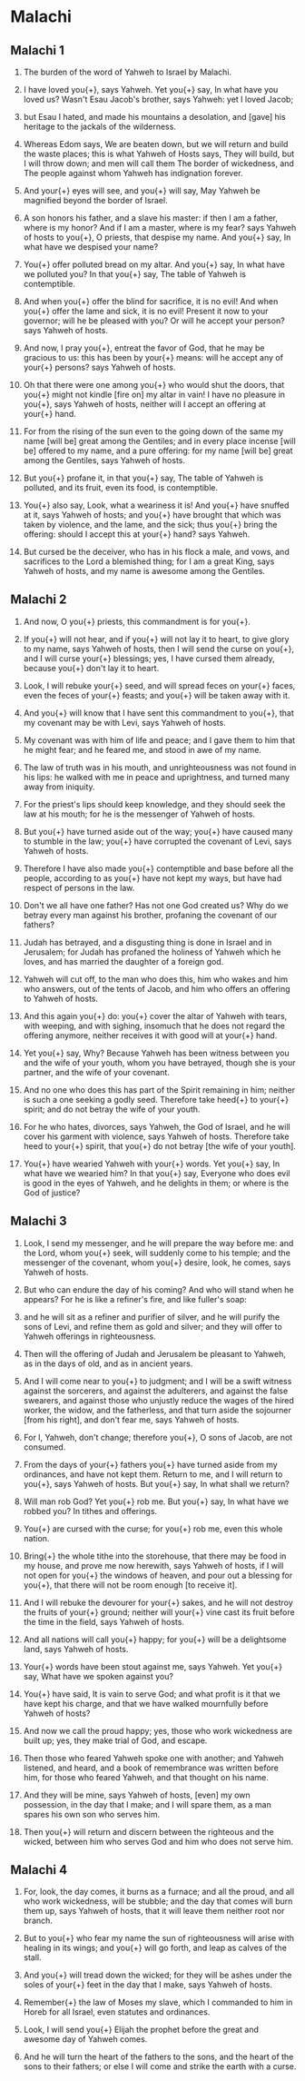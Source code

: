# Malachi

## Malachi 1

1. The burden of the word of Yahweh to Israel by Malachi.

2. I have loved you{+}, says Yahweh. Yet you{+} say, In what have you loved us? Wasn't Esau Jacob's brother, says Yahweh: yet I loved Jacob;

3. but Esau I hated, and made his mountains a desolation, and [gave] his heritage to the jackals of the wilderness.

4. Whereas Edom says, We are beaten down, but we will return and build the waste places; this is what Yahweh of Hosts says, They will build, but I will throw down; and men will call them The border of wickedness, and The people against whom Yahweh has indignation forever.

5. And your{+} eyes will see, and you{+} will say, May Yahweh be magnified beyond the border of Israel.

6. A son honors his father, and a slave his master: if then I am a father, where is my honor? And if I am a master, where is my fear? says Yahweh of hosts to you{+}, O priests, that despise my name. And you{+} say, In what have we despised your name?

7. You{+} offer polluted bread on my altar. And you{+} say, In what have we polluted you? In that you{+} say, The table of Yahweh is contemptible.

8. And when you{+} offer the blind for sacrifice, it is no evil! And when you{+} offer the lame and sick, it is no evil! Present it now to your governor; will he be pleased with you? Or will he accept your person? says Yahweh of hosts.

9. And now, I pray you{+}, entreat the favor of God, that he may be gracious to us: this has been by your{+} means: will he accept any of your{+} persons? says Yahweh of hosts.

10. Oh that there were one among you{+} who would shut the doors, that you{+} might not kindle [fire on] my altar in vain! I have no pleasure in you{+}, says Yahweh of hosts, neither will I accept an offering at your{+} hand.

11. For from the rising of the sun even to the going down of the same my name [will be] great among the Gentiles; and in every place incense [will be] offered to my name, and a pure offering: for my name [will be] great among the Gentiles, says Yahweh of hosts.

12. But you{+} profane it, in that you{+} say, The table of Yahweh is polluted, and its fruit, even its food, is contemptible.

13. You{+} also say, Look, what a weariness it is! And you{+} have snuffed at it, says Yahweh of hosts; and you{+} have brought that which was taken by violence, and the lame, and the sick; thus you{+} bring the offering: should I accept this at your{+} hand? says Yahweh.

14. But cursed be the deceiver, who has in his flock a male, and vows, and sacrifices to the Lord a blemished thing; for I am a great King, says Yahweh of hosts, and my name is awesome among the Gentiles.

## Malachi 2

1. And now, O you{+} priests, this commandment is for you{+}.

2. If you{+} will not hear, and if you{+} will not lay it to heart, to give glory to my name, says Yahweh of hosts, then I will send the curse on you{+}, and I will curse your{+} blessings; yes, I have cursed them already, because you{+} don't lay it to heart.

3. Look, I will rebuke your{+} seed, and will spread feces on your{+} faces, even the feces of your{+} feasts; and you{+} will be taken away with it.

4. And you{+} will know that I have sent this commandment to you{+}, that my covenant may be with Levi, says Yahweh of hosts.

5. My covenant was with him of life and peace; and I gave them to him that he might fear; and he feared me, and stood in awe of my name.

6. The law of truth was in his mouth, and unrighteousness was not found in his lips: he walked with me in peace and uprightness, and turned many away from iniquity.

7. For the priest's lips should keep knowledge, and they should seek the law at his mouth; for he is the messenger of Yahweh of hosts.

8. But you{+} have turned aside out of the way; you{+} have caused many to stumble in the law; you{+} have corrupted the covenant of Levi, says Yahweh of hosts.

9. Therefore I have also made you{+} contemptible and base before all the people, according to as you{+} have not kept my ways, but have had respect of persons in the law.

10. Don't we all have one father? Has not one God created us? Why do we betray every man against his brother, profaning the covenant of our fathers?

11. Judah has betrayed, and a disgusting thing is done in Israel and in Jerusalem; for Judah has profaned the holiness of Yahweh which he loves, and has married the daughter of a foreign god.

12. Yahweh will cut off, to the man who does this, him who wakes and him who answers, out of the tents of Jacob, and him who offers an offering to Yahweh of hosts.

13. And this again you{+} do: you{+} cover the altar of Yahweh with tears, with weeping, and with sighing, insomuch that he does not regard the offering anymore, neither receives it with good will at your{+} hand.

14. Yet you{+} say, Why? Because Yahweh has been witness between you and the wife of your youth, whom you have betrayed, though she is your partner, and the wife of your covenant.

15. And no one who does this has part of the Spirit remaining in him; neither is such a one seeking a godly seed. Therefore take heed{+} to your{+} spirit; and do not betray the wife of your youth.

16. For he who hates, divorces, says Yahweh, the God of Israel, and he will cover his garment with violence, says Yahweh of hosts. Therefore take heed to your{+} spirit, that you{+} do not betray [the wife of your youth].

17. You{+} have wearied Yahweh with your{+} words. Yet you{+} say, In what have we wearied him? In that you{+} say, Everyone who does evil is good in the eyes of Yahweh, and he delights in them; or where is the God of justice?

## Malachi 3

1. Look, I send my messenger, and he will prepare the way before me: and the Lord, whom you{+} seek, will suddenly come to his temple; and the messenger of the covenant, whom you{+} desire, look, he comes, says Yahweh of hosts.

2. But who can endure the day of his coming? And who will stand when he appears? For he is like a refiner's fire, and like fuller's soap:

3. and he will sit as a refiner and purifier of silver, and he will purify the sons of Levi, and refine them as gold and silver; and they will offer to Yahweh offerings in righteousness.

4. Then will the offering of Judah and Jerusalem be pleasant to Yahweh, as in the days of old, and as in ancient years.

5. And I will come near to you{+} to judgment; and I will be a swift witness against the sorcerers, and against the adulterers, and against the false swearers, and against those who unjustly reduce the wages of the hired worker, the widow, and the fatherless, and that turn aside the sojourner [from his right], and don't fear me, says Yahweh of hosts.

6. For I, Yahweh, don't change; therefore you{+}, O sons of Jacob, are not consumed.

7. From the days of your{+} fathers you{+} have turned aside from my ordinances, and have not kept them. Return to me, and I will return to you{+}, says Yahweh of hosts. But you{+} say, In what shall we return?

8. Will man rob God? Yet you{+} rob me. But you{+} say, In what have we robbed you? In tithes and offerings.

9. You{+} are cursed with the curse; for you{+} rob me, even this whole nation.

10. Bring{+} the whole tithe into the storehouse, that there may be food in my house, and prove me now herewith, says Yahweh of hosts, if I will not open for you{+} the windows of heaven, and pour out a blessing for you{+}, that there will not be room enough [to receive it].

11. And I will rebuke the devourer for your{+} sakes, and he will not destroy the fruits of your{+} ground; neither will your{+} vine cast its fruit before the time in the field, says Yahweh of hosts.

12. And all nations will call you{+} happy; for you{+} will be a delightsome land, says Yahweh of hosts.

13. Your{+} words have been stout against me, says Yahweh. Yet you{+} say, What have we spoken against you?

14. You{+} have said, It is vain to serve God; and what profit is it that we have kept his charge, and that we have walked mournfully before Yahweh of hosts?

15. And now we call the proud happy; yes, those who work wickedness are built up; yes, they make trial of God, and escape.

16. Then those who feared Yahweh spoke one with another; and Yahweh listened, and heard, and a book of remembrance was written before him, for those who feared Yahweh, and that thought on his name.

17. And they will be mine, says Yahweh of hosts, [even] my own possession, in the day that I make; and I will spare them, as a man spares his own son who serves him.

18. Then you{+} will return and discern between the righteous and the wicked, between him who serves God and him who does not serve him.

## Malachi 4

1. For, look, the day comes, it burns as a furnace; and all the proud, and all who work wickedness, will be stubble; and the day that comes will burn them up, says Yahweh of hosts, that it will leave them neither root nor branch.

2. But to you{+} who fear my name the sun of righteousness will arise with healing in its wings; and you{+} will go forth, and leap as calves of the stall.

3. And you{+} will tread down the wicked; for they will be ashes under the soles of your{+} feet in the day that I make, says Yahweh of hosts.

4. Remember{+} the law of Moses my slave, which I commanded to him in Horeb for all Israel, even statutes and ordinances.

5. Look, I will send you{+} Elijah the prophet before the great and awesome day of Yahweh comes.

6. And he will turn the heart of the fathers to the sons, and the heart of the sons to their fathers; or else I will come and strike the earth with a curse.

